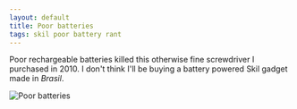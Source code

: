```yaml
---
layout: default
title: Poor batteries
tags: skil poor battery rant
---
```


Poor rechargeable batteries killed this otherwise fine screwdriver I purchased in 2010\. I don't think I'll be buying a battery powered Skil gadget made in _Brasil_.

![Poor batteries](skil-bad-batteries.jpg)
